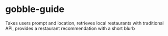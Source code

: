 # gobble-guide
Takes users prompt and location, retrieves local restaurants with traditional API, provides a restaurant recommendation with a short blurb
